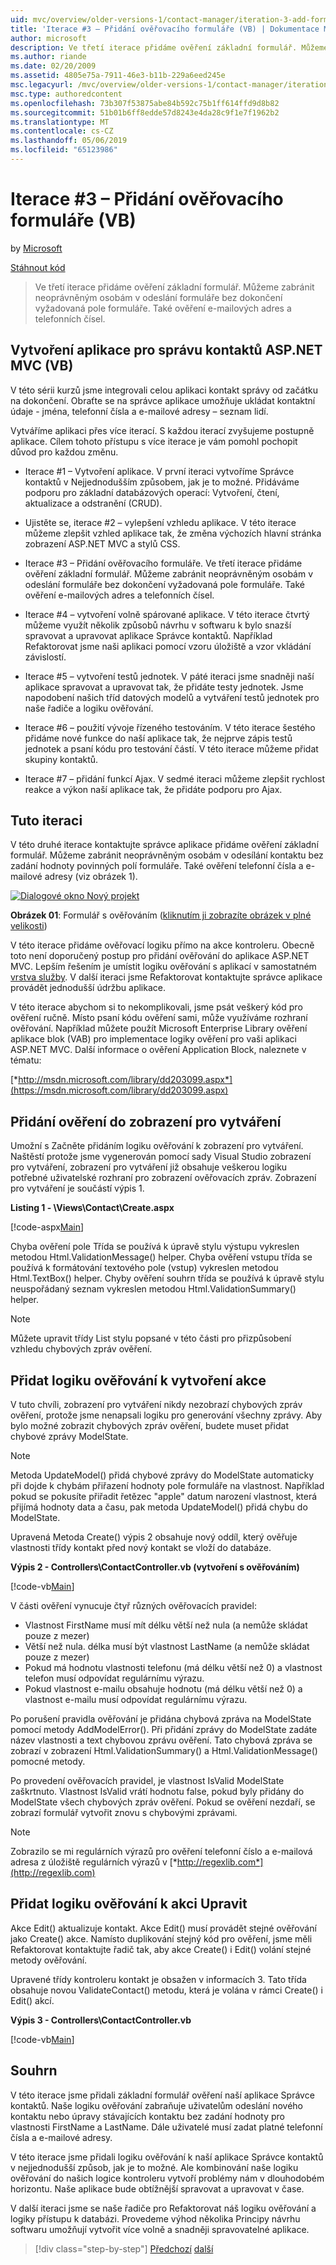 ```yaml
---
uid: mvc/overview/older-versions-1/contact-manager/iteration-3-add-form-validation-vb
title: 'Iterace #3 – Přidání ověřovacího formuláře (VB) | Dokumentace Microsoftu'
author: microsoft
description: Ve třetí iterace přidáme ověření základní formulář. Můžeme zabránit neoprávněným osobám v odeslání formuláře bez dokončení vyžadovaná pole formuláře. Můžeme také ověřit emai...
ms.author: riande
ms.date: 02/20/2009
ms.assetid: 4805e75a-7911-46e3-b11b-229a6eed245e
msc.legacyurl: /mvc/overview/older-versions-1/contact-manager/iteration-3-add-form-validation-vb
msc.type: authoredcontent
ms.openlocfilehash: 73b307f53875abe84b592c75b1ff614ffd9d8b82
ms.sourcegitcommit: 51b01b6ff8edde57d8243e4da28c9f1e7f1962b2
ms.translationtype: MT
ms.contentlocale: cs-CZ
ms.lasthandoff: 05/06/2019
ms.locfileid: "65123986"
---
```

# <a name="iteration-3--add-form-validation-vb"></a>Iterace #3 – Přidání ověřovacího formuláře (VB)

by [Microsoft](https://github.com/microsoft)

[Stáhnout kód](iteration-3-add-form-validation-vb/_static/contactmanager_3_vb1.zip)

> Ve třetí iterace přidáme ověření základní formulář. Můžeme zabránit neoprávněným osobám v odeslání formuláře bez dokončení vyžadovaná pole formuláře. Také ověření e-mailových adres a telefonních čísel.

## <a name="building-a-contact-management-aspnet-mvc-application-vb"></a>Vytvoření aplikace pro správu kontaktů ASP.NET MVC (VB)

V této sérii kurzů jsme integrovali celou aplikaci kontakt správy od začátku na dokončení. Obraťte se na správce aplikace umožňuje ukládat kontaktní údaje - jména, telefonní čísla a e-mailové adresy – seznam lidí.

Vytváříme aplikaci přes více iterací. S každou iterací zvyšujeme postupně aplikace. Cílem tohoto přístupu s více iterace je vám pomohl pochopit důvod pro každou změnu.

- Iterace #1 – Vytvoření aplikace. V první iteraci vytvoříme Správce kontaktů v Nejjednodušším způsobem, jak je to možné. Přidáváme podporu pro základní databázových operací: Vytvoření, čtení, aktualizace a odstranění (CRUD).

- Ujistěte se, iterace #2 – vylepšení vzhledu aplikace. V této iterace můžeme zlepšit vzhled aplikace tak, že změna výchozích hlavní stránka zobrazení ASP.NET MVC a stylů CSS.

- Iterace #3 – Přidání ověřovacího formuláře. Ve třetí iterace přidáme ověření základní formulář. Můžeme zabránit neoprávněným osobám v odeslání formuláře bez dokončení vyžadovaná pole formuláře. Také ověření e-mailových adres a telefonních čísel.

- Iterace #4 – vytvoření volně spárované aplikace. V této iterace čtvrtý můžeme využít několik způsobů návrhu v softwaru k bylo snazší spravovat a upravovat aplikace Správce kontaktů. Například Refaktorovat jsme naši aplikaci pomocí vzoru úložiště a vzor vkládání závislostí.

- Iterace #5 – vytvoření testů jednotek. V páté iteraci jsme snadněji naší aplikace spravovat a upravovat tak, že přidáte testy jednotek. Jsme napodobení našich tříd datových modelů a vytváření testů jednotek pro naše řadiče a logiku ověřování.

- Iterace #6 – použití vývoje řízeného testováním. V této iterace šestého přidáme nové funkce do naší aplikace tak, že nejprve zápis testů jednotek a psaní kódu pro testování částí. V této iterace můžeme přidat skupiny kontaktů.

- Iterace #7 – přidání funkcí Ajax. V sedmé iteraci můžeme zlepšit rychlost reakce a výkon naší aplikace tak, že přidáte podporu pro Ajax.

## <a name="this-iteration"></a>Tuto iteraci

V této druhé iterace kontaktujte správce aplikace přidáme ověření základní formulář. Můžeme zabránit neoprávněným osobám v odesílání kontaktu bez zadání hodnoty povinných polí formuláře. Také ověření telefonní čísla a e-mailové adresy (viz obrázek 1).

[![Dialogové okno Nový projekt](iteration-3-add-form-validation-vb/_static/image1.jpg)](iteration-3-add-form-validation-vb/_static/image1.png)

**Obrázek 01**: Formulář s ověřováním ([kliknutím ji zobrazíte obrázek v plné velikosti](iteration-3-add-form-validation-vb/_static/image2.png))

V této iterace přidáme ověřovací logiku přímo na akce kontroleru. Obecně toto není doporučený postup pro přidání ověřování do aplikace ASP.NET MVC. Lepším řešením je umístit logiku ověřování s aplikací v samostatném [vrstva služby](http://martinfowler.com/eaaCatalog/serviceLayer.html). V další iteraci jsme Refaktorovat kontaktujte správce aplikace provádět jednodušší údržbu aplikace.

V této iterace abychom si to nekomplikovali, jsme psát veškerý kód pro ověření ručně. Místo psaní kódu ověření sami, může využíváme rozhraní ověřování. Například můžete použít Microsoft Enterprise Library ověření aplikace blok (VAB) pro implementace logiky ověření pro vaši aplikaci ASP.NET MVC. Další informace o ověření Application Block, naleznete v tématu:

[*http://msdn.microsoft.com/library/dd203099.aspx*](https://msdn.microsoft.com/library/dd203099.aspx)

## <a name="adding-validation-to-the-create-view"></a>Přidání ověření do zobrazení pro vytváření

Umožní s Začněte přidáním logiku ověřování k zobrazení pro vytváření. Naštěstí protože jsme vygenerován pomocí sady Visual Studio zobrazení pro vytváření, zobrazení pro vytváření již obsahuje veškerou logiku potřebné uživatelské rozhraní pro zobrazení ověřovacích zpráv. Zobrazení pro vytváření je součástí výpis 1.

**Listing 1 - \Views\Contact\Create.aspx**

[!code-aspx[Main](iteration-3-add-form-validation-vb/samples/sample1.aspx)]

Chyba ověření pole Třída se používá k úpravě stylu výstupu vykreslen metodou Html.ValidationMessage() helper. Chyba ověření vstupu třída se používá k formátování textového pole (vstup) vykreslen metodou Html.TextBox() helper. Chyby ověření souhrn třída se používá k úpravě stylu neuspořádaný seznam vykreslen metodou Html.ValidationSummary() helper.

> [!NOTE] 
> 
> Můžete upravit třídy List stylu popsané v této části pro přizpůsobení vzhledu chybových zpráv ověření.

## <a name="adding-validation-logic-to-the-create-action"></a>Přidat logiku ověřování k vytvoření akce

V tuto chvíli, zobrazení pro vytváření nikdy nezobrazí chybových zpráv ověření, protože jsme nenapsali logiku pro generování všechny zprávy. Aby bylo možné zobrazit chybových zpráv ověření, budete muset přidat chybové zprávy ModelState.

> [!NOTE] 
> 
> Metoda UpdateModel() přidá chybové zprávy do ModelState automaticky při dojde k chybám přiřazení hodnoty pole formuláře na vlastnost. Například pokud se pokusíte přiřadit řetězec "apple" datum narození vlastnost, která přijímá hodnoty data a času, pak metoda UpdateModel() přidá chybu do ModelState.

Upravená Metoda Create() výpis 2 obsahuje nový oddíl, který ověřuje vlastnosti třídy kontakt před nový kontakt se vloží do databáze.

**Výpis 2 - Controllers\ContactController.vb (vytvoření s ověřováním)**

[!code-vb[Main](iteration-3-add-form-validation-vb/samples/sample2.vb)]

V části ověření vynucuje čtyř různých ověřovacích pravidel:

- Vlastnost FirstName musí mít délku větší než nula (a nemůže skládat pouze z mezer)
- Větší než nula. délka musí být vlastnost LastName (a nemůže skládat pouze z mezer)
- Pokud má hodnotu vlastnosti telefonu (má délku větší než 0) a vlastnost telefon musí odpovídat regulárnímu výrazu.
- Pokud vlastnost e-mailu obsahuje hodnotu (má délku větší než 0) a vlastnost e-mailu musí odpovídat regulárnímu výrazu.

Po porušení pravidla ověřování je přidána chybová zpráva na ModelState pomocí metody AddModelError(). Při přidání zprávy do ModelState zadáte název vlastnosti a text chybovou zprávu ověření. Tato chybová zpráva se zobrazí v zobrazení Html.ValidationSummary() a Html.ValidationMessage() pomocné metody.

Po provedení ověřovacích pravidel, je vlastnost IsValid ModelState zaškrtnuto. Vlastnost IsValid vrátí hodnotu false, pokud byly přidány do ModelState všech chybových zpráv ověření. Pokud se ověření nezdaří, se zobrazí formulář vytvořit znovu s chybovými zprávami.

> [!NOTE] 
> 
> Zobrazilo se mi regulárních výrazů pro ověření telefonní číslo a e-mailová adresa z úložiště regulárních výrazů v [*http://regexlib.com*](http://regexlib.com)

## <a name="adding-validation-logic-to-the-edit-action"></a>Přidat logiku ověřování k akci Upravit

Akce Edit() aktualizuje kontakt. Akce Edit() musí provádět stejné ověřování jako Create() akce. Namísto duplikování stejný kód pro ověření, jsme měli Refaktorovat kontaktujte řadič tak, aby akce Create() i Edit() volání stejné metody ověřování.

Upravené třídy kontroleru kontakt je obsažen v informacích 3. Tato třída obsahuje novou ValidateContact() metodu, která je volána v rámci Create() i Edit() akcí.

**Výpis 3 - Controllers\ContactController.vb**

[!code-vb[Main](iteration-3-add-form-validation-vb/samples/sample3.vb)]

## <a name="summary"></a>Souhrn

V této iterace jsme přidali základní formulář ověření naší aplikace Správce kontaktů. Naše logiku ověřování zabraňuje uživatelům odeslání nového kontaktu nebo úpravy stávajících kontaktu bez zadání hodnoty pro vlastnosti FirstName a LastName. Dále uživatelé musí zadat platné telefonní čísla a e-mailové adresy.

V této iterace jsme přidali logiku ověřování k naší aplikace Správce kontaktů v nejjednodušší způsob, jak je to možné. Ale kombinování naše logiku ověřování do našich logice kontroleru vytvoří problémy nám v dlouhodobém horizontu. Naše aplikace bude obtížnější spravovat a upravovat v čase.

V další iteraci jsme se naše řadiče pro Refaktorovat náš logiku ověřování a logiky přístupu k databázi. Provedeme výhod několika Principy návrhu softwaru umožňují vytvořit více volně a snadněji spravovatelné aplikace.

> [!div class="step-by-step"]
> [Předchozí](iteration-2-make-the-application-look-nice-vb.md)
> [další](iteration-4-make-the-application-loosely-coupled-vb.md)
